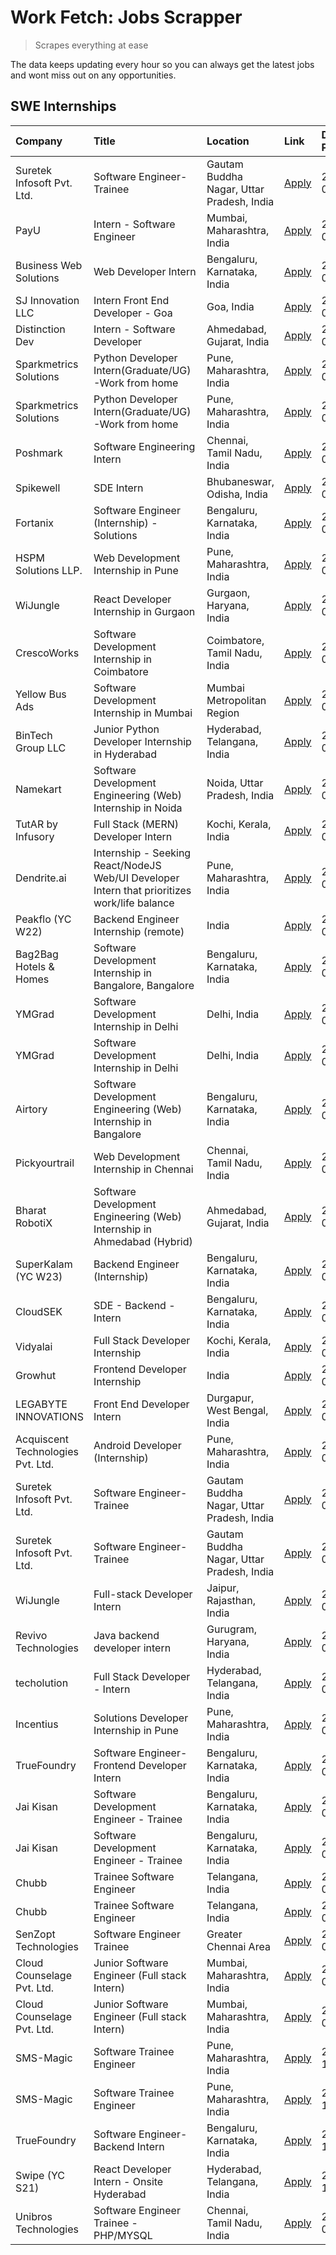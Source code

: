 # Work Fetch: Jobs Scrapper
> Scrapes everything at ease

The data keeps updating every hour so you can always get the latest jobs and wont miss out on any opportunities.

## SWE Internships
<!--START_SECTION:workfetch-->
| Company                           | Title                                                                                        | Location                                  | Link                                                                                                                                                                                                                                                                                                      | Date Posted   |
|:----------------------------------|:---------------------------------------------------------------------------------------------|:------------------------------------------|:----------------------------------------------------------------------------------------------------------------------------------------------------------------------------------------------------------------------------------------------------------------------------------------------------------|:--------------|
| Suretek Infosoft Pvt. Ltd.        | Software Engineer-Trainee                                                                    | Gautam Buddha Nagar, Uttar Pradesh, India | [Apply](https://in.linkedin.com/jobs/view/software-engineer-trainee-at-suretek-infosoft-pvt-ltd-3934072905?position=8&pageNum=0&refId=7giIgA5A9SUYOqBLGdSV7A%3D%3D&trackingId=ErRhkRFlyfoP%2FiGkoEoE3w%3D%3D&trk=public_jobs_jserp-result_search-card)                                                    | 2024-05-26    |
| PayU                              | Intern - Software Engineer                                                                   | Mumbai, Maharashtra, India                | [Apply](https://in.linkedin.com/jobs/view/intern-software-engineer-at-payu-3935457893?position=4&pageNum=0&refId=7giIgA5A9SUYOqBLGdSV7A%3D%3D&trackingId=7tL4TSONi1n80VM5OZcNkw%3D%3D&trk=public_jobs_jserp-result_search-card)                                                                           | 2024-05-25    |
| Business Web Solutions            | Web Developer Intern                                                                         | Bengaluru, Karnataka, India               | [Apply](https://in.linkedin.com/jobs/view/web-developer-intern-at-business-web-solutions-3934963670?position=39&pageNum=0&refId=7giIgA5A9SUYOqBLGdSV7A%3D%3D&trackingId=FiNL3hdAc0UtyQ%2BIonkCiQ%3D%3D&trk=public_jobs_jserp-result_search-card)                                                          | 2024-05-25    |
| SJ Innovation LLC                 | Intern Front End Developer - Goa                                                             | Goa, India                                | [Apply](https://in.linkedin.com/jobs/view/intern-front-end-developer-goa-at-sj-innovation-llc-3931678611?position=15&pageNum=0&refId=7giIgA5A9SUYOqBLGdSV7A%3D%3D&trackingId=28qEj3oMPICgtrEgz4HB0g%3D%3D&trk=public_jobs_jserp-result_search-card)                                                       | 2024-05-24    |
| Distinction Dev                   | Intern - Software Developer                                                                  | Ahmedabad, Gujarat, India                 | [Apply](https://in.linkedin.com/jobs/view/intern-software-developer-at-distinction-dev-3931643600?position=21&pageNum=0&refId=7giIgA5A9SUYOqBLGdSV7A%3D%3D&trackingId=Cgf2u1RYIewqoFV6XJ1a%2BQ%3D%3D&trk=public_jobs_jserp-result_search-card)                                                            | 2024-05-24    |
| Sparkmetrics Solutions            | Python Developer Intern(Graduate/UG)-Work from home                                          | Pune, Maharashtra, India                  | [Apply](https://in.linkedin.com/jobs/view/python-developer-intern-graduate-ug-work-from-home-at-sparkmetrics-solutions-3931671149?position=32&pageNum=0&refId=7giIgA5A9SUYOqBLGdSV7A%3D%3D&trackingId=0yuvFaFvNTbjQ0czqDnd7g%3D%3D&trk=public_jobs_jserp-result_search-card)                              | 2024-05-24    |
| Sparkmetrics Solutions            | Python Developer Intern(Graduate/UG)-Work from home                                          | Pune, Maharashtra, India                  | [Apply](https://in.linkedin.com/jobs/view/python-developer-intern-graduate-ug-work-from-home-at-sparkmetrics-solutions-3931671149?position=7&pageNum=2&refId=IFat0uLZnyQ0oE%2BAiDnKDA%3D%3D&trackingId=OYAObtOKYMZuoXFUiPCOIA%3D%3D&trk=public_jobs_jserp-result_search-card)                             | 2024-05-24    |
| Poshmark                          | Software Engineering Intern                                                                  | Chennai, Tamil Nadu, India                | [Apply](https://in.linkedin.com/jobs/view/software-engineering-intern-at-poshmark-3846946793?position=37&pageNum=0&refId=7giIgA5A9SUYOqBLGdSV7A%3D%3D&trackingId=vgS9EqmO4pzSN3VDU7QUFQ%3D%3D&trk=public_jobs_jserp-result_search-card)                                                                   | 2024-05-22    |
| Spikewell                         | SDE Intern                                                                                   | Bhubaneswar, Odisha, India                | [Apply](https://in.linkedin.com/jobs/view/sde-intern-at-spikewell-3931531732?position=53&pageNum=0&refId=7giIgA5A9SUYOqBLGdSV7A%3D%3D&trackingId=ez8c62ekvjpvZGuczXV%2FAQ%3D%3D&trk=public_jobs_jserp-result_search-card)                                                                                 | 2024-05-21    |
| Fortanix                          | Software Engineer (Internship) - Solutions                                                   | Bengaluru, Karnataka, India               | [Apply](https://in.linkedin.com/jobs/view/software-engineer-internship-solutions-at-fortanix-3930115670?position=6&pageNum=0&refId=7giIgA5A9SUYOqBLGdSV7A%3D%3D&trackingId=k5clNwvCuDcy%2BBZFyCl6mA%3D%3D&trk=public_jobs_jserp-result_search-card)                                                       | 2024-05-20    |
| HSPM Solutions LLP.               | Web Development Internship in Pune                                                           | Pune, Maharashtra, India                  | [Apply](https://in.linkedin.com/jobs/view/web-development-internship-in-pune-at-hspm-solutions-llp-3931019642?position=38&pageNum=0&refId=7giIgA5A9SUYOqBLGdSV7A%3D%3D&trackingId=bF2XtV1AXimBTaKmkeeiCQ%3D%3D&trk=public_jobs_jserp-result_search-card)                                                  | 2024-05-20    |
| WiJungle                          | React Developer Internship in Gurgaon                                                        | Gurgaon, Haryana, India                   | [Apply](https://in.linkedin.com/jobs/view/react-developer-internship-in-gurgaon-at-wijungle-3929891316?position=43&pageNum=0&refId=7giIgA5A9SUYOqBLGdSV7A%3D%3D&trackingId=1bHF8tE5fmPxvClvZqXGYQ%3D%3D&trk=public_jobs_jserp-result_search-card)                                                         | 2024-05-18    |
| CrescoWorks                       | Software Development Internship in Coimbatore                                                | Coimbatore, Tamil Nadu, India             | [Apply](https://in.linkedin.com/jobs/view/software-development-internship-in-coimbatore-at-crescoworks-3928264279?position=12&pageNum=0&refId=7giIgA5A9SUYOqBLGdSV7A%3D%3D&trackingId=FCJip%2Bsvh7Pa8KQeFN%2FOAA%3D%3D&trk=public_jobs_jserp-result_search-card)                                          | 2024-05-16    |
| Yellow Bus Ads                    | Software Development Internship in Mumbai                                                    | Mumbai Metropolitan Region                | [Apply](https://in.linkedin.com/jobs/view/software-development-internship-in-mumbai-at-yellow-bus-ads-3928262363?position=14&pageNum=0&refId=7giIgA5A9SUYOqBLGdSV7A%3D%3D&trackingId=eCs9ZI4mlxhVvbYNS1VU1A%3D%3D&trk=public_jobs_jserp-result_search-card)                                               | 2024-05-16    |
| BinTech Group LLC                 | Junior Python Developer Internship in Hyderabad                                              | Hyderabad, Telangana, India               | [Apply](https://in.linkedin.com/jobs/view/junior-python-developer-internship-in-hyderabad-at-bintech-group-llc-3928263481?position=25&pageNum=0&refId=7giIgA5A9SUYOqBLGdSV7A%3D%3D&trackingId=RKcQJwtrqXP37QqyXPJJTQ%3D%3D&trk=public_jobs_jserp-result_search-card)                                      | 2024-05-16    |
| Namekart                          | Software Development Engineering (Web) Internship in Noida                                   | Noida, Uttar Pradesh, India               | [Apply](https://in.linkedin.com/jobs/view/software-development-engineering-web-internship-in-noida-at-namekart-3927112610?position=3&pageNum=0&refId=7giIgA5A9SUYOqBLGdSV7A%3D%3D&trackingId=Rb%2BmFfryIIYllf%2FGiDmXxw%3D%3D&trk=public_jobs_jserp-result_search-card)                                   | 2024-05-15    |
| TutAR by Infusory                 | Full Stack (MERN) Developer Intern                                                           | Kochi, Kerala, India                      | [Apply](https://in.linkedin.com/jobs/view/full-stack-mern-developer-intern-at-tutar-by-infusory-3926190396?position=44&pageNum=0&refId=7giIgA5A9SUYOqBLGdSV7A%3D%3D&trackingId=oHaP8uVyosCWPQ5hIKRFBA%3D%3D&trk=public_jobs_jserp-result_search-card)                                                     | 2024-05-15    |
| Dendrite.ai                       | Internship - Seeking React/NodeJS Web/UI Developer Intern that prioritizes work/life balance | Pune, Maharashtra, India                  | [Apply](https://in.linkedin.com/jobs/view/internship-seeking-react-nodejs-web-ui-developer-intern-that-prioritizes-work-life-balance-at-dendrite-ai-3926195555?position=56&pageNum=0&refId=7giIgA5A9SUYOqBLGdSV7A%3D%3D&trackingId=Bo6zieVhoaI0yExkEPGzXg%3D%3D&trk=public_jobs_jserp-result_search-card) | 2024-05-15    |
| Peakflo (YC W22)                  | Backend Engineer Internship (remote)                                                         | India                                     | [Apply](https://in.linkedin.com/jobs/view/backend-engineer-internship-remote-at-peakflo-yc-w22-3925243704?position=7&pageNum=0&refId=7giIgA5A9SUYOqBLGdSV7A%3D%3D&trackingId=mSkBn%2BYNdYf0UQMY14QH8w%3D%3D&trk=public_jobs_jserp-result_search-card)                                                     | 2024-05-14    |
| Bag2Bag Hotels & Homes            | Software Development Internship in Bangalore, Bangalore                                      | Bengaluru, Karnataka, India               | [Apply](https://in.linkedin.com/jobs/view/software-development-internship-in-bangalore-bangalore-at-bag2bag-hotels-homes-3925888541?position=9&pageNum=0&refId=7giIgA5A9SUYOqBLGdSV7A%3D%3D&trackingId=imG3os%2Be0tOMUZroLOxfgg%3D%3D&trk=public_jobs_jserp-result_search-card)                           | 2024-05-14    |
| YMGrad                            | Software Development Internship in Delhi                                                     | Delhi, India                              | [Apply](https://in.linkedin.com/jobs/view/software-development-internship-in-delhi-at-ymgrad-3925891007?position=26&pageNum=0&refId=7giIgA5A9SUYOqBLGdSV7A%3D%3D&trackingId=E%2BtRL5lfbloxj%2B6dloOukw%3D%3D&trk=public_jobs_jserp-result_search-card)                                                    | 2024-05-14    |
| YMGrad                            | Software Development Internship in Delhi                                                     | Delhi, India                              | [Apply](https://in.linkedin.com/jobs/view/software-development-internship-in-delhi-at-ymgrad-3925891007?position=1&pageNum=2&refId=IFat0uLZnyQ0oE%2BAiDnKDA%3D%3D&trackingId=lT1%2BSf0zdnM8uv8vZEAsiA%3D%3D&trk=public_jobs_jserp-result_search-card)                                                     | 2024-05-14    |
| Airtory                           | Software Development Engineering (Web) Internship in Bangalore                               | Bengaluru, Karnataka, India               | [Apply](https://in.linkedin.com/jobs/view/software-development-engineering-web-internship-in-bangalore-at-airtory-3925101275?position=2&pageNum=0&refId=7giIgA5A9SUYOqBLGdSV7A%3D%3D&trackingId=fnAkfS1yX%2FbBlRe1wvT5CQ%3D%3D&trk=public_jobs_jserp-result_search-card)                                  | 2024-05-13    |
| Pickyourtrail                     | Web Development Internship in Chennai                                                        | Chennai, Tamil Nadu, India                | [Apply](https://in.linkedin.com/jobs/view/web-development-internship-in-chennai-at-pickyourtrail-3924894949?position=10&pageNum=0&refId=7giIgA5A9SUYOqBLGdSV7A%3D%3D&trackingId=xuJ%2FCeMuG0SdpQOv1vm8cA%3D%3D&trk=public_jobs_jserp-result_search-card)                                                  | 2024-05-13    |
| Bharat RobotiX                    | Software Development Engineering (Web) Internship in Ahmedabad (Hybrid)                      | Ahmedabad, Gujarat, India                 | [Apply](https://in.linkedin.com/jobs/view/software-development-engineering-web-internship-in-ahmedabad-hybrid-at-bharat-robotix-3924897657?position=24&pageNum=0&refId=7giIgA5A9SUYOqBLGdSV7A%3D%3D&trackingId=CMzjAQf4K1SuuSqhRDcDuQ%3D%3D&trk=public_jobs_jserp-result_search-card)                     | 2024-05-13    |
| SuperKalam (YC W23)               | Backend Engineer (Internship)                                                                | Bengaluru, Karnataka, India               | [Apply](https://in.linkedin.com/jobs/view/backend-engineer-internship-at-superkalam-yc-w23-3922671591?position=18&pageNum=0&refId=7giIgA5A9SUYOqBLGdSV7A%3D%3D&trackingId=qZMdwKuXX3%2FBb3aw7n05gQ%3D%3D&trk=public_jobs_jserp-result_search-card)                                                        | 2024-05-11    |
| CloudSEK                          | SDE - Backend - Intern                                                                       | Bengaluru, Karnataka, India               | [Apply](https://in.linkedin.com/jobs/view/sde-backend-intern-at-cloudsek-3920377259?position=16&pageNum=0&refId=7giIgA5A9SUYOqBLGdSV7A%3D%3D&trackingId=Tr%2FCARYuQuJ%2FyXPNNi9c7g%3D%3D&trk=public_jobs_jserp-result_search-card)                                                                        | 2024-05-09    |
| Vidyalai                          | Full Stack Developer Internship                                                              | Kochi, Kerala, India                      | [Apply](https://in.linkedin.com/jobs/view/full-stack-developer-internship-at-vidyalai-3917285346?position=58&pageNum=0&refId=7giIgA5A9SUYOqBLGdSV7A%3D%3D&trackingId=DTr2Y5INMezUDumEp950Xg%3D%3D&trk=public_jobs_jserp-result_search-card)                                                               | 2024-05-08    |
| Growhut                           | Frontend Developer Internship                                                                | India                                     | [Apply](https://in.linkedin.com/jobs/view/frontend-developer-internship-at-growhut-3916739895?position=20&pageNum=0&refId=7giIgA5A9SUYOqBLGdSV7A%3D%3D&trackingId=t21Alc4pCNU6KTStqUVEIg%3D%3D&trk=public_jobs_jserp-result_search-card)                                                                  | 2024-05-07    |
| LEGABYTE INNOVATIONS              | Front End  Developer Intern                                                                  | Durgapur, West Bengal, India              | [Apply](https://in.linkedin.com/jobs/view/front-end-developer-intern-at-legabyte-innovations-3918718185?position=55&pageNum=0&refId=7giIgA5A9SUYOqBLGdSV7A%3D%3D&trackingId=39xj8igWB%2BLjDBQ3O29V9A%3D%3D&trk=public_jobs_jserp-result_search-card)                                                      | 2024-05-06    |
| Acquiscent Technologies Pvt. Ltd. | Android Developer (Internship)                                                               | Pune, Maharashtra, India                  | [Apply](https://in.linkedin.com/jobs/view/android-developer-internship-at-acquiscent-technologies-pvt-ltd-3917774887?position=45&pageNum=0&refId=7giIgA5A9SUYOqBLGdSV7A%3D%3D&trackingId=ov%2F6zph9etS9LWc0waUGXA%3D%3D&trk=public_jobs_jserp-result_search-card)                                         | 2024-05-05    |
| Suretek Infosoft Pvt. Ltd.        | Software Engineer-Trainee                                                                    | Gautam Buddha Nagar, Uttar Pradesh, India | [Apply](https://in.linkedin.com/jobs/view/software-engineer-trainee-at-suretek-infosoft-pvt-ltd-3916999948?position=30&pageNum=0&refId=7giIgA5A9SUYOqBLGdSV7A%3D%3D&trackingId=hMLMSrLSVLhUUs9e%2BtbrWQ%3D%3D&trk=public_jobs_jserp-result_search-card)                                                   | 2024-05-04    |
| Suretek Infosoft Pvt. Ltd.        | Software Engineer-Trainee                                                                    | Gautam Buddha Nagar, Uttar Pradesh, India | [Apply](https://in.linkedin.com/jobs/view/software-engineer-trainee-at-suretek-infosoft-pvt-ltd-3916999948?position=5&pageNum=2&refId=IFat0uLZnyQ0oE%2BAiDnKDA%3D%3D&trackingId=Bo7BNdQdrhPUuNXxKZzr9A%3D%3D&trk=public_jobs_jserp-result_search-card)                                                    | 2024-05-04    |
| WiJungle                          | Full-stack Developer Intern                                                                  | Jaipur, Rajasthan, India                  | [Apply](https://in.linkedin.com/jobs/view/full-stack-developer-intern-at-wijungle-3912864543?position=60&pageNum=0&refId=7giIgA5A9SUYOqBLGdSV7A%3D%3D&trackingId=Q283fBnUap%2FWNSbHgBgj%2BA%3D%3D&trk=public_jobs_jserp-result_search-card)                                                               | 2024-05-01    |
| Revivo Technologies               | Java backend developer intern                                                                | Gurugram, Haryana, India                  | [Apply](https://in.linkedin.com/jobs/view/java-backend-developer-intern-at-revivo-technologies-3906034446?position=46&pageNum=0&refId=7giIgA5A9SUYOqBLGdSV7A%3D%3D&trackingId=k1UFFal743YBuUQATVAFCA%3D%3D&trk=public_jobs_jserp-result_search-card)                                                      | 2024-04-19    |
| techolution                       | Full Stack Developer - Intern                                                                | Hyderabad, Telangana, India               | [Apply](https://in.linkedin.com/jobs/view/full-stack-developer-intern-at-techolution-3904814977?position=48&pageNum=0&refId=7giIgA5A9SUYOqBLGdSV7A%3D%3D&trackingId=2KbLDtGK5Hz5ItltAGA03Q%3D%3D&trk=public_jobs_jserp-result_search-card)                                                                | 2024-04-18    |
| Incentius                         | Solutions Developer Internship in Pune                                                       | Pune, Maharashtra, India                  | [Apply](https://in.linkedin.com/jobs/view/solutions-developer-internship-in-pune-at-incentius-3904329499?position=23&pageNum=0&refId=7giIgA5A9SUYOqBLGdSV7A%3D%3D&trackingId=%2FJ1rVo0o0vXHjSixCzBoew%3D%3D&trk=public_jobs_jserp-result_search-card)                                                     | 2024-04-17    |
| TrueFoundry                       | Software Engineer- Frontend Developer Intern                                                 | Bengaluru, Karnataka, India               | [Apply](https://in.linkedin.com/jobs/view/software-engineer-frontend-developer-intern-at-truefoundry-3887320206?position=22&pageNum=0&refId=7giIgA5A9SUYOqBLGdSV7A%3D%3D&trackingId=TKt91t93aTbaIs8kLbRPDA%3D%3D&trk=public_jobs_jserp-result_search-card)                                                | 2024-04-05    |
| Jai Kisan                         | Software Development Engineer - Trainee                                                      | Bengaluru, Karnataka, India               | [Apply](https://in.linkedin.com/jobs/view/software-development-engineer-trainee-at-jai-kisan-3913911193?position=27&pageNum=0&refId=7giIgA5A9SUYOqBLGdSV7A%3D%3D&trackingId=zS3dyTubDR69NBYCZi4kng%3D%3D&trk=public_jobs_jserp-result_search-card)                                                        | 2024-04-04    |
| Jai Kisan                         | Software Development Engineer - Trainee                                                      | Bengaluru, Karnataka, India               | [Apply](https://in.linkedin.com/jobs/view/software-development-engineer-trainee-at-jai-kisan-3913911193?position=2&pageNum=2&refId=IFat0uLZnyQ0oE%2BAiDnKDA%3D%3D&trackingId=OJ7KVDplEJw86UJdg9Zehw%3D%3D&trk=public_jobs_jserp-result_search-card)                                                       | 2024-04-04    |
| Chubb                             | Trainee Software Engineer                                                                    | Telangana, India                          | [Apply](https://in.linkedin.com/jobs/view/trainee-software-engineer-at-chubb-3909641440?position=28&pageNum=0&refId=7giIgA5A9SUYOqBLGdSV7A%3D%3D&trackingId=iSjeadcQ9xaC2jWZtvzA6g%3D%3D&trk=public_jobs_jserp-result_search-card)                                                                        | 2024-03-30    |
| Chubb                             | Trainee Software Engineer                                                                    | Telangana, India                          | [Apply](https://in.linkedin.com/jobs/view/trainee-software-engineer-at-chubb-3909641440?position=3&pageNum=2&refId=IFat0uLZnyQ0oE%2BAiDnKDA%3D%3D&trackingId=J0qZS%2BVM%2FngoqkNp2Em1Mw%3D%3D&trk=public_jobs_jserp-result_search-card)                                                                   | 2024-03-30    |
| SenZopt Technologies              | Software Engineer Trainee                                                                    | Greater Chennai Area                      | [Apply](https://in.linkedin.com/jobs/view/software-engineer-trainee-at-senzopt-technologies-3827688781?position=40&pageNum=0&refId=7giIgA5A9SUYOqBLGdSV7A%3D%3D&trackingId=mTJ4rbWHVAZ%2FfKRmYI%2B%2BsA%3D%3D&trk=public_jobs_jserp-result_search-card)                                                   | 2024-02-12    |
| Cloud Counselage Pvt. Ltd.        | Junior Software Engineer (Full stack Intern)                                                 | Mumbai, Maharashtra, India                | [Apply](https://in.linkedin.com/jobs/view/junior-software-engineer-full-stack-intern-at-cloud-counselage-pvt-ltd-3803132814?position=34&pageNum=0&refId=7giIgA5A9SUYOqBLGdSV7A%3D%3D&trackingId=%2BCv8mpbCTCH8nOr1UIlckw%3D%3D&trk=public_jobs_jserp-result_search-card)                                  | 2024-01-11    |
| Cloud Counselage Pvt. Ltd.        | Junior Software Engineer (Full stack Intern)                                                 | Mumbai, Maharashtra, India                | [Apply](https://in.linkedin.com/jobs/view/junior-software-engineer-full-stack-intern-at-cloud-counselage-pvt-ltd-3803132814?position=9&pageNum=2&refId=IFat0uLZnyQ0oE%2BAiDnKDA%3D%3D&trackingId=IUg5xy5UfqKirkNW8VHoiQ%3D%3D&trk=public_jobs_jserp-result_search-card)                                   | 2024-01-11    |
| SMS-Magic                         | Software Trainee Engineer                                                                    | Pune, Maharashtra, India                  | [Apply](https://in.linkedin.com/jobs/view/software-trainee-engineer-at-sms-magic-3761409781?position=35&pageNum=0&refId=7giIgA5A9SUYOqBLGdSV7A%3D%3D&trackingId=dkdm4Sej2FKBIa3%2F%2BpBagQ%3D%3D&trk=public_jobs_jserp-result_search-card)                                                                | 2023-11-16    |
| SMS-Magic                         | Software Trainee Engineer                                                                    | Pune, Maharashtra, India                  | [Apply](https://in.linkedin.com/jobs/view/software-trainee-engineer-at-sms-magic-3761409781?position=10&pageNum=2&refId=IFat0uLZnyQ0oE%2BAiDnKDA%3D%3D&trackingId=qGOheV%2F8S4RYMJg%2Fbo%2BPFQ%3D%3D&trk=public_jobs_jserp-result_search-card)                                                            | 2023-11-16    |
| TrueFoundry                       | Software Engineer-Backend Intern                                                             | Bengaluru, Karnataka, India               | [Apply](https://in.linkedin.com/jobs/view/software-engineer-backend-intern-at-truefoundry-3779508170?position=36&pageNum=0&refId=7giIgA5A9SUYOqBLGdSV7A%3D%3D&trackingId=vOOJ44hl%2BMV0yhH9ffJsMQ%3D%3D&trk=public_jobs_jserp-result_search-card)                                                         | 2023-11-10    |
| Swipe (YC S21)                    | React Developer Intern - Onsite Hyderabad                                                    | Hyderabad, Telangana, India               | [Apply](https://in.linkedin.com/jobs/view/react-developer-intern-onsite-hyderabad-at-swipe-yc-s21-3737600089?position=49&pageNum=0&refId=7giIgA5A9SUYOqBLGdSV7A%3D%3D&trackingId=gCM0JCGTfOHpTFfTklDgTg%3D%3D&trk=public_jobs_jserp-result_search-card)                                                   | 2023-10-13    |
| Unibros Technologies              | Software Engineer Trainee - PHP/MYSQL                                                        | Chennai, Tamil Nadu, India                | [Apply](https://in.linkedin.com/jobs/view/software-engineer-trainee-php-mysql-at-unibros-technologies-3656599241?position=47&pageNum=0&refId=7giIgA5A9SUYOqBLGdSV7A%3D%3D&trackingId=uGB%2BdYqpRBrMYmFCZF1xCA%3D%3D&trk=public_jobs_jserp-result_search-card)                                             | 2023-06-12    |
<!--END_SECTION:workfetch-->
